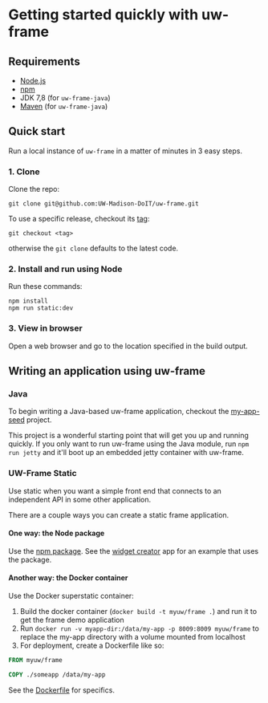 # Getting started quickly with uw-frame

## Requirements

* [Node.js](https://nodejs.org/en/)
* [npm](https://www.npmjs.com/)
* JDK 7,8 (for `uw-frame-java`)
* [Maven](http://maven.apache.org) (for `uw-frame-java`)

## Quick start

Run a local instance of `uw-frame` in a matter of minutes in 3 easy steps.

### 1. Clone

Clone the repo:

```shell
git clone git@github.com:UW-Madison-DoIT/uw-frame.git
```

To use a specific release, checkout its [tag](https://github.com/UW-Madison-DoIT/uw-frame/releases):

```shell
git checkout <tag>
```
otherwise the `git clone` defaults to the latest code.

### 2. Install and run using Node

Run these commands:

```shell
npm install
npm run static:dev
```

### 3. View in browser

Open a web browser and go to the location specified in the build output.


## Writing an application using uw-frame

### Java
To begin writing a Java-based uw-frame application, checkout the [my-app-seed](https://github.com/UW-Madison-DoIT/my-app-seed) project.

This project is a wonderful starting point that will get you up and running quickly. If you only want to run uw-frame using the Java module,
run `npm run jetty` and it'll boot up an embedded jetty container with uw-frame.

### UW-Frame Static
Use static when you want a simple front end that connects to an independent API in some other application.

There are a couple ways you can create a static frame application.

#### One way: the Node package

Use the [npm package](https://www.npmjs.com/package/uw-frame). See the [widget creator](https://github.com/UW-Madison-DoIT/myuw-smart-widget-creator) app for an example that uses the package.

#### Another way: the Docker container

Use the Docker superstatic container:

1. Build the docker container (`docker build -t myuw/frame .`) and run it to get the frame demo application
2. Run `docker run -v myapp-dir:/data/my-app -p 8009:8009 myuw/frame` to replace the my-app directory with a volume mounted from localhost
3. For deployment, create a Dockerfile like so:

```Dockerfile
FROM myuw/frame

COPY ./someapp /data/my-app
```

See the [Dockerfile](https://github.com/UW-Madison-DoIT/uw-frame/blob/master/Dockerfile) for specifics.
